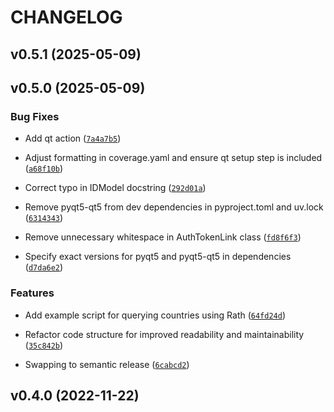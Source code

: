 # CHANGELOG


## v0.5.1 (2025-05-09)


## v0.5.0 (2025-05-09)

### Bug Fixes

- Add qt action
  ([`7a4a7b5`](https://github.com/jhnnsrs/rath/commit/7a4a7b5a66eae9b205b1ab6b09122ae58193d2a8))

- Adjust formatting in coverage.yaml and ensure qt setup step is included
  ([`a68f10b`](https://github.com/jhnnsrs/rath/commit/a68f10bbedd072b795e6f51a9b7540c723c932b1))

- Correct typo in IDModel docstring
  ([`292d01a`](https://github.com/jhnnsrs/rath/commit/292d01a66f59fc2498ae4f2c6baf822fb772bf8a))

- Remove pyqt5-qt5 from dev dependencies in pyproject.toml and uv.lock
  ([`6314343`](https://github.com/jhnnsrs/rath/commit/6314343ffe717e5ea1e4d107eceeb7db81c2a90b))

- Remove unnecessary whitespace in AuthTokenLink class
  ([`fd8f6f3`](https://github.com/jhnnsrs/rath/commit/fd8f6f3cb3c5c209cffd875abe6c203ed09cb2ce))

- Specify exact versions for pyqt5 and pyqt5-qt5 in dependencies
  ([`d7da6e2`](https://github.com/jhnnsrs/rath/commit/d7da6e2fc2e905074978bfa6b31897fc6ef54b7f))

### Features

- Add example script for querying countries using Rath
  ([`64fd24d`](https://github.com/jhnnsrs/rath/commit/64fd24ddff3c570d843a1260e7db328b7d2a6bda))

- Refactor code structure for improved readability and maintainability
  ([`35c842b`](https://github.com/jhnnsrs/rath/commit/35c842bfa4533d5da82b6fb7fe6fb3521c5e56c3))

- Swapping to semantic release
  ([`6cabcd2`](https://github.com/jhnnsrs/rath/commit/6cabcd2b57201230a5e12a790b91593993a968ef))


## v0.4.0 (2022-11-22)
